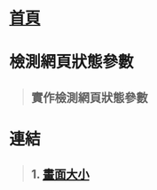 # [首頁](https://asuka2023.github.io/)
# 檢測網頁狀態參數
>## 實作檢測網頁狀態參數
# 連結
>## 1.  [畫面大小](https://asuka2023.github.io/detection/detection1.html)

